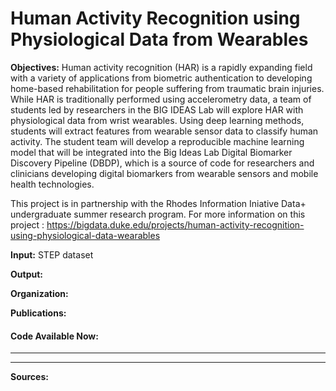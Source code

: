 # Human Activity Recognition using Physiological Data from Wearables

**Objectives:**
Human activity recognition (HAR) is a rapidly expanding field with a variety of applications from biometric authentication to developing home-based rehabilitation for people suffering from traumatic brain injuries. While HAR is traditionally performed using accelerometry data, a team of students led by researchers in the BIG IDEAS Lab will explore HAR with physiological data from wrist wearables. Using deep learning methods, students will extract features from wearable sensor data to classify human activity. The student team will develop a reproducible machine learning model that will be integrated into the Big Ideas Lab Digital Biomarker Discovery Pipeline (DBDP), which is a source of code for researchers and clinicians developing digital biomarkers from wearable sensors and mobile health technologies.

This project is in partnership with the Rhodes Information Iniative Data+ undergraduate summer research program. For more information on this project : https://bigdata.duke.edu/projects/human-activity-recognition-using-physiological-data-wearables

**Input:**
STEP dataset

**Output:**


**Organization:**


**Publications:**



#### Code Available Now:
***

***

**Sources:**
